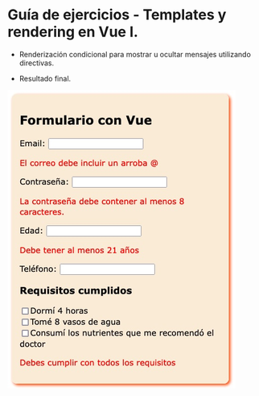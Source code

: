 # Guía de ejercicios - Templates y rendering en Vue I.

- Renderización condicional para mostrar u ocultar mensajes utilizando directivas.

- Resultado final.

![Formulario con entradas de datos y mensajes de color rojo](./public/resultado.jpg)